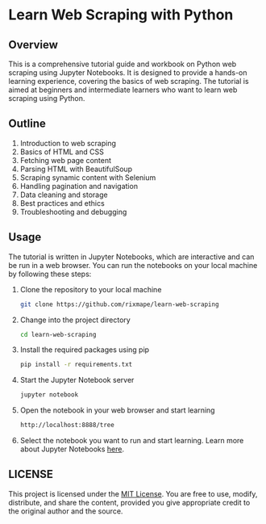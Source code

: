 # Learn Web Scraping with Python

## Overview

This is a comprehensive tutorial guide and workbook on Python web scraping using Jupyter Notebooks. It is designed to provide a hands-on learning experience, covering the basics of web scraping. The tutorial is aimed at beginners and intermediate learners who want to learn web scraping using Python.

## Outline

1. Introduction to web scraping
2. Basics of HTML and CSS
3. Fetching web page content
4. Parsing HTML with BeautifulSoup
5. Scraping synamic content with Selenium
6. Handling pagination and navigation
7. Data cleaning and storage
8. Best practices and ethics
9. Troubleshooting and debugging

## Usage

The tutorial is written in Jupyter Notebooks, which are interactive and can be run in a web browser. You can run the notebooks on your local machine by following these steps:

1. Clone the repository to your local machine

    ```bash
    git clone https://github.com/rixmape/learn-web-scraping
    ```

2. Change into the project directory

    ```bash
    cd learn-web-scraping
    ```

3. Install the required packages using pip

    ```bash
    pip install -r requirements.txt
    ```

4. Start the Jupyter Notebook server

    ```bash
    jupyter notebook
    ```

5. Open the notebook in your web browser and start learning

    ```bash
    http://localhost:8888/tree
    ```

6. Select the notebook you want to run and start learning. Learn more about Jupyter Notebooks [here](https://docs.jupyter.org/en/latest/).

## LICENSE

This project is licensed under the [MIT License](LICENSE). You are free to use, modify, distribute, and share the content, provided you give appropriate credit to the original author and the source.
